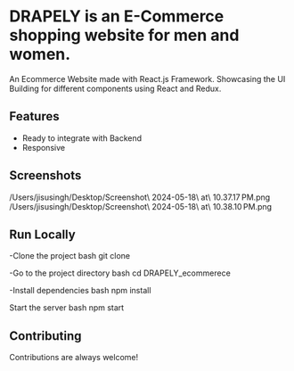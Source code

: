 # DRAPELY is an E-Commerce shopping website for men and women.

An Ecommerce Website made with React.js Framework. Showcasing the UI Building for different components using React and Redux. 


## Features

- Ready to integrate with Backend
- Responsive

## Screenshots
/Users/jisusingh/Desktop/Screenshot\ 2024-05-18\ at\ 10.37.17 PM.png 
/Users/jisusingh/Desktop/Screenshot\ 2024-05-18\ at\ 10.38.10 PM.png 

## Run Locally

-Clone the project
bash
  git clone <HTTP Link>

-Go to the project directory
bash
  cd DRAPELY_ecommerece


-Install dependencies
bash
  npm install


Start the server
bash
  npm start


## Contributing

Contributions are always welcome!



